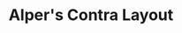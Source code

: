 ---
layout: layouts/keymapdb_entry.njk
OS: ['Windows', 'MacOS']
keymapAuthor: alper
firmware: QMK
hasHomeRowMods: False
hasLetterOnThumb: False
keymapImage: https://i.imgur.com/BvBYgpz.png
imageDate: idk
keyCount: 47
keyboard: Contra
baseLayouts: ["QWERTY"]
languages: ['English']
layerCount: 6
title: "Alper's Contra Layout"
isSplit: False
stagger: ortholinear
summary: 
keymapUrl: https://github.com/alper/qmk_firmware/tree/master/keyboards/contra/keymaps/alper
writeup: https://github.com/alper/qmk_firmware/tree/master/keyboards/contra/keymaps/alper/readme.md
---